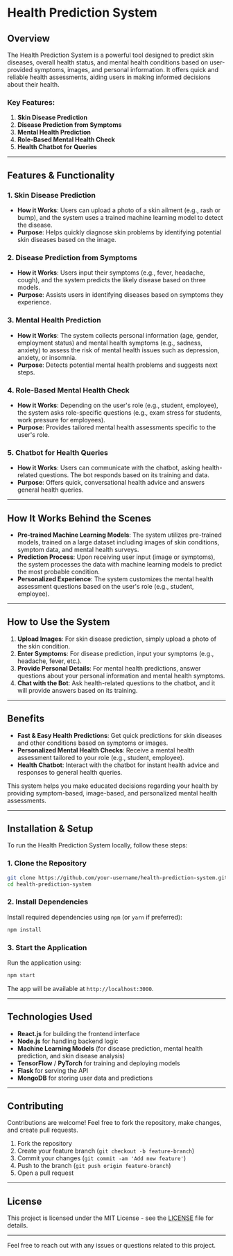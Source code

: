 
# **Health Prediction System**

## **Overview**

The Health Prediction System is a powerful tool designed to predict skin diseases, overall health status, and mental health conditions based on user-provided symptoms, images, and personal information. It offers quick and reliable health assessments, aiding users in making informed decisions about their health.

### **Key Features:**
1. **Skin Disease Prediction**
2. **Disease Prediction from Symptoms**
3. **Mental Health Prediction**
4. **Role-Based Mental Health Check**
5. **Health Chatbot for Queries**

---

## **Features & Functionality**

### **1. Skin Disease Prediction**
- **How it Works**: Users can upload a photo of a skin ailment (e.g., rash or bump), and the system uses a trained machine learning model to detect the disease.
- **Purpose**: Helps quickly diagnose skin problems by identifying potential skin diseases based on the image.

### **2. Disease Prediction from Symptoms**
- **How it Works**: Users input their symptoms (e.g., fever, headache, cough), and the system predicts the likely disease based on three models.
- **Purpose**: Assists users in identifying diseases based on symptoms they experience.

### **3. Mental Health Prediction**
- **How it Works**: The system collects personal information (age, gender, employment status) and mental health symptoms (e.g., sadness, anxiety) to assess the risk of mental health issues such as depression, anxiety, or insomnia.
- **Purpose**: Detects potential mental health problems and suggests next steps.

### **4. Role-Based Mental Health Check**
- **How it Works**: Depending on the user's role (e.g., student, employee), the system asks role-specific questions (e.g., exam stress for students, work pressure for employees).
- **Purpose**: Provides tailored mental health assessments specific to the user's role.

### **5. Chatbot for Health Queries**
- **How it Works**: Users can communicate with the chatbot, asking health-related questions. The bot responds based on its training and data.
- **Purpose**: Offers quick, conversational health advice and answers general health queries.

---

## **How It Works Behind the Scenes**

- **Pre-trained Machine Learning Models**: The system utilizes pre-trained models, trained on a large dataset including images of skin conditions, symptom data, and mental health surveys.
- **Prediction Process**: Upon receiving user input (image or symptoms), the system processes the data with machine learning models to predict the most probable condition.
- **Personalized Experience**: The system customizes the mental health assessment questions based on the user's role (e.g., student, employee).

---

## **How to Use the System**

1. **Upload Images**: For skin disease prediction, simply upload a photo of the skin condition.
2. **Enter Symptoms**: For disease prediction, input your symptoms (e.g., headache, fever, etc.).
3. **Provide Personal Details**: For mental health predictions, answer questions about your personal information and mental health symptoms.
4. **Chat with the Bot**: Ask health-related questions to the chatbot, and it will provide answers based on its training.

---

## **Benefits**

- **Fast & Easy Health Predictions**: Get quick predictions for skin diseases and other conditions based on symptoms or images.
- **Personalized Mental Health Checks**: Receive a mental health assessment tailored to your role (e.g., student, employee).
- **Health Chatbot**: Interact with the chatbot for instant health advice and responses to general health queries.

This system helps you make educated decisions regarding your health by providing symptom-based, image-based, and personalized mental health assessments.

---

## **Installation & Setup**

To run the Health Prediction System locally, follow these steps:

### **1. Clone the Repository**
```bash
git clone https://github.com/your-username/health-prediction-system.git
cd health-prediction-system
```

### **2. Install Dependencies**
Install required dependencies using `npm` (or `yarn` if preferred):
```bash
npm install
```

### **3. Start the Application**
Run the application using:
```bash
npm start
```

The app will be available at `http://localhost:3000`.

---

## **Technologies Used**

- **React.js** for building the frontend interface
- **Node.js** for handling backend logic
- **Machine Learning Models** (for disease prediction, mental health prediction, and skin disease analysis)
- **TensorFlow** / **PyTorch** for training and deploying models
- **Flask** for serving the API
- **MongoDB** for storing user data and predictions

---

## **Contributing**

Contributions are welcome! Feel free to fork the repository, make changes, and create pull requests.

1. Fork the repository
2. Create your feature branch (`git checkout -b feature-branch`)
3. Commit your changes (`git commit -am 'Add new feature'`)
4. Push to the branch (`git push origin feature-branch`)
5. Open a pull request

---

## **License**

This project is licensed under the MIT License - see the [LICENSE](LICENSE) file for details.

---

Feel free to reach out with any issues or questions related to this project.

